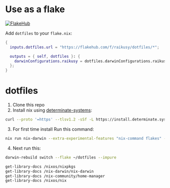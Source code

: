# Use as a flake

[![FlakeHub](https://img.shields.io/endpoint?url=https://flakehub.com/f/raikusy/dotfiles/badge)](https://flakehub.com/flake/raikusy/dotfiles)

Add `dotfiles` to your `flake.nix`:

```nix
{
  inputs.dotfiles.url = "https://flakehub.com/f/raikusy/dotfiles/*";

  outputs = { self, dotfiles }: {
    darwinConfigurations.raikusy = dotfiles.darwinConfigurations.raikusy;
  };
}
```

# dotfiles

1. Clone this repo
2. Install nix using [determinate-systems](https://docs.determinate.systems/getting-started/individuals/):

```bash
curl --proto '=https' --tlsv1.2 -sSf -L https://install.determinate.systems/nix | sh -s -- install --determinate
```

3. For first time install Run this command:

```bash
nix run nix-darwin --extra-experimental-features "nix-command flakes" -- switch --flake . --impure
```

4. Next run this:

```bash
darwin-rebuild switch --flake ~/dotfiles --impure
```

```bash
get-library-docs /nixos/nixpkgs
get-library-docs /nix-darwin/nix-darwin
get-library-docs /nix-community/home-manager
get-library-docs /nixos/nix
```
